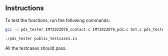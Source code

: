## Instructions

To test the functions, run the following commands:

```bash
gcc -o pds_tester IMT2022076_contact.c IMT2022076_pds.c bst.c pds_tester.c
```

```bash
./pds_tester public_testcase1.in
```

All the testcases should pass.
